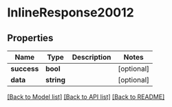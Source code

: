 # InlineResponse20012

## Properties
Name | Type | Description | Notes
------------ | ------------- | ------------- | -------------
**success** | **bool** |  | [optional] 
**data** | **string** |  | [optional] 

[[Back to Model list]](../README.md#documentation-for-models) [[Back to API list]](../README.md#documentation-for-api-endpoints) [[Back to README]](../README.md)



